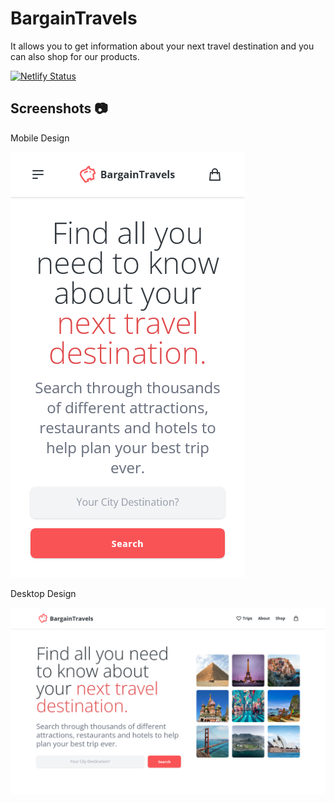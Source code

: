 # BargainTravels

It allows you to get information about your next travel destination and you can also shop for our products.

[![Netlify Status](https://api.netlify.com/api/v1/badges/4a3899db-cbf4-4879-bbac-c30fe8f6710e/deploy-status)](https://app.netlify.com/sites/bargaintravels/deploys)

## Screenshots 📷

Mobile Design

![Mobile Design](./public/img/bargainTravels-mobile-design.png)

Desktop Design

![Desktop Design](./public/img/bargainTravels-desktop-design.png)
